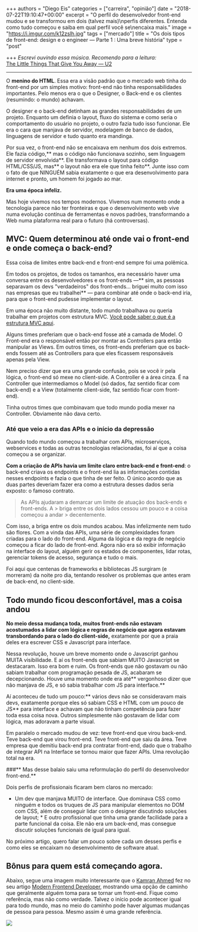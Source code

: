 +++
authors = "Diego Eis"
categories = ["carreira", "opinião"]
date = "2018-07-22T19:10:47+00:00"
excerpt = "O perfil do desenvolvedor front-end mudou e se transformou em dois (talvez mais)\nperfis diferentes. Entenda como tudo começou e saiba em qual perfil você se\nencaixa mais."
image = "https://i.imgur.com/k12zslh.jpg"
tags = ["mercado"]
title = "Os dois tipos de front-end: design e o engineer — Parte 1 : Uma breve história"
type = "post"

+++
_Escrevi ouvindo essa música. Recomendo para a leitura:_   
[The Little Things That Give You Away — U2](https://open.spotify.com/track/4hZBQElqZGij1ffHQdMQVa?si=zyzRE-HxRXe7S26VhMCe4g)

***

O **menino do HTML**. Essa era a visão padrão que o mercado web tinha do front-end por um simples motivo: front-end não tinha responsabilidades importantes. Pelo menos era o que o Designer, o Back-end e os clientes (resumindo: o mundo) achavam.

O designer e o back-end detinham as grandes responsabilidades de um projeto. Enquanto um definia o layout, fluxo do sistema e como seria o comportamento do usuário no projeto, o outro fazia tudo isso funcionar. Ele era o cara que manjava de servidor, modelagem de banco de dados, linguagens de servidor e tudo quanto era mandinga.

Por sua vez, o front-end não se encaixava em nenhum dos dois extremos. Ele fazia código,** mas o código não funcionava sozinho, sem linguagem de servidor envolvida**. Ele transformava o layout para código HTML/CSS/JS, mas** o layout não era ele que tinha feito**. Junte isso com o fato de que NINGUÉM sabia exatamente o que era desenvolvimento para internet e pronto, um homem foi jogado ao mar.

**Era uma época infeliz.**

Mas hoje vivemos nos tempos modernos. Vivemos num momento onde a tecnologia parece não ter fronteiras e que o desenvolvimento web vive numa evolução contínua de ferramentas e novos padrões, transformando a Web numa plataforma real para o futuro (há controversas).

## MVC: Quem determinou até onde vai o front-end e onde começa o back-end?

Essa coisa de limites entre back-end e front-end sempre foi uma polêmica.

Em todos os projetos, de todos os tamanhos, era necessário haver uma conversa entre os desenvolvedores e os front-ends —** sim, as pessoas separavam os devs "verdadeiros" dos front-ends… briguei muito com isso nas empresas que eu trabalhei** — para combinar até onde o back-end iria, para que o front-end pudesse implementar o layout.

Em uma época não muito distante, todo mundo trabalhava ou queria trabalhar em projetos com estrutura MVC. [Você pode saber o que é a estrutura MVC aqui](https://tableless.com.br/entendendo-o-padrao-mvc-na-pratica/).

Alguns times preferiam que o back-end fosse até a camada de Model. O Front-end era o responsável então por montar as Controllers para então manipular as Views. Em outros times, os front-ends preferiam que os back-ends fossem até as Controllers para que eles ficassem responsáveis apenas pela View.

Nem preciso dizer que era uma grande confusão, pois se você ir pela lógica, o front-end só mexe no client-side. A Controller é a área cinza. É na Controller que intermediamos o Model (só dados, faz sentido ficar com back-end) e a View (totalmente client-side, faz sentido ficar com front-end).

Tinha outros times que combinavam que todo mundo podia mexer na Controller. Obviamente não dava certo.

### Até que veio a era das APIs e o início da depressão

Quando todo mundo começou a trabalhar com APIs, microserviços, webservices e todas as outras tecnologias relacionadas, foi aí que a coisa começou a se organizar.

**Com a criação de APIs havia um limite claro entre back-end e front-end**: o back-end criava os endpoints e o front-end lia as informações contidas nesses endpoints e fazia o que tinha de ser feito. O único acordo que as duas partes deveriam fazer era como a estrutura desses dados seria exposto: o famoso contrato.

> As APIs ajudaram a demarcar um limite de atuação dos back-ends e front-ends. A > briga entre os dois lados cessou um pouco e a coisa começou a andar > decentemente.

Com isso, a briga entre os dois mundos acabou. Mas infelizmente nem tudo são flores. Com a vinda das APIs, uma série de complexidades foram criadas para o lado do front-end. Alguma da lógica e da regra de negócio começou a ficar do lado de front-end. Agora não era só exibir informação na interface do layout, alguém gerir os estados de componentes, lidar rotas, gerenciar tokens de acesso, segurança e tudo o mais.

Foi aqui que centenas de frameworks e bibliotecas JS surgiram (e morreram) da noite pro dia, tentando resolver os problemas que antes eram de back-end, no client-side.

## Todo mundo ficou desconfortável, mas a coisa andou

**No meio dessa mudança toda, muitos front-ends não estavam acostumados a lidar com lógica e regras de negócio que agora estavam transbordando para o lado do client-side,** exatamente por que a praia deles era escrever CSS e Javascript para interface.

Nessa revolução, houve um breve momento onde o Javascript ganhou MUITA visibilidade. E aí os front-ends que sabiam MUITO Javascript se destacaram. Isso era bom e ruim. Os front-ends que não gostavam ou não sabiam trabalhar com programação pesada de JS, acabaram se decepcionando. Houve uma momento onde era até** vergonhoso dizer que não manjava de JS, e só sabia trabalhar com JS para interface.**

Aí aconteceu de tudo um pouco:** vários devs não se consideravam mais devs, exatamente porque eles só sabiam CSS e HTML com um pouco de JS** para interface e achavam que não tinham competência para fazer toda essa coisa nova. Outros simplesmente não gostavam de lidar com lógica, mas adoravam a parte visual.

Em paralelo o mercado mudou de vez: teve front-end que virou back-end. Teve back-end que virou front-end. Teve front-end que saiu da área. Teve empresa que demitiu back-end pra contratar front-end, dado que o trabalho de integrar API na Interface se tornou maior que fazer APIs. Uma revolução total na era.

\###** Mas desse balaio saiu uma reformulação do perfil do desenvolvedor front-end.**

Dois perfis de profissionais ficaram bem claros no mercado:

* Um dev que manjava MUITO de interface. Que dominava CSS como ninguém e todos os   truques de JS para manipular elementos no DOM com CSS, além de conseguir lidar   com o designer discutindo soluções de layout; \* E outro profissional que tinha uma grande facilidade para a parte funcional da   coisa. Ele não era um back-end, mas consegue discutir soluções funcionais de   igual para igual.

No próximo artigo, quero falar um pouco sobre cada um desses perfis e como eles se encaixam no desenvolvimento de software atual.

## Bônus para quem está começando agora.

Abaixo, segue uma imagem muito interessante que o [Kamran Ahmed](https://medium.com/@kamranahmedse) fez no seu artigo [Modern Frontend Developer](https://medium.com/tech-tajawal/modern-frontend-developer-in-2018-4c2072fa2b9c), mostrando uma opção de caminho que geralmente alguém toma para se tornar um front-end. Fique como referência, mas não como verdade. Talvez o início pode acontecer igual para todo mundo, mas no meio do caminho pode haver algumas mudanças de pessoa para pessoa. Mesmo assim é uma grande referência.

![](https://cdn-images-1.medium.com/max/1000/1\*w9QmGI34BP7sDpbyMoj7LQ.png)